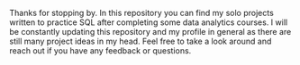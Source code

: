 Thanks for stopping by. In this repository you can find my solo projects written to practice SQL after completing some data analytics courses. I will be constantly updating this repository and my profile in general as there are still many project ideas in my head. Feel free to take a look around and reach out if you have any feedback or questions.
